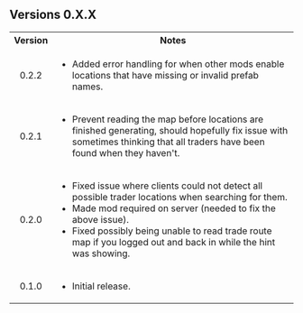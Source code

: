 <div class="header">
	<h2>Versions 0.X.X</h2>
</div>
<table>
	<tbody>
		<tr>
			<th align="center">Version</th>
			<th align="center">Notes</th>
		</tr>
		<tr>
			<td align="center">0.2.2</td>
			<td align="left">
				<ul>
					<li>Added error handling for when other mods enable locations that have missing or invalid prefab names.</li>
				</ul>
			</td>
		</tr>
		<tr>
			<td align="center">0.2.1</td>
			<td align="left">
				<ul>
					<li>Prevent reading the map before locations are finished generating, should hopefully fix issue with sometimes thinking that all traders have been found when they haven't.</li>
				</ul>
			</td>
		</tr>
		<tr>
			<td align="center">0.2.0</td>
			<td align="left">
				<ul>
					<li>Fixed issue where clients could not detect all possible trader locations when searching for them.</li>
					<li>Made mod required on server (needed to fix the above issue).</li>
					<li>Fixed possibly being unable to read trade route map if you logged out and back in while the hint was showing.</li>
				</ul>
			</td>
		</tr>
		<tr>
			<td align="center">0.1.0</td>
			<td align="left">
				<ul>
					<li>Initial release.</li>
				</ul>
			</td>
		</tr>
	</tbody>
</table>